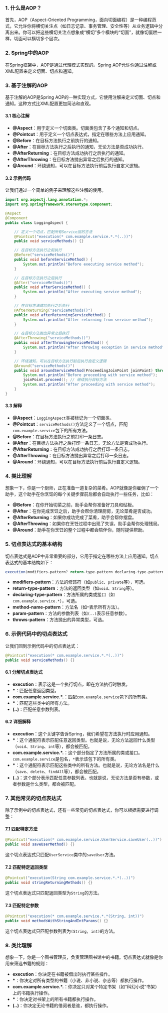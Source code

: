

### 1. 什么是AOP？

首先，AOP（Aspect-Oriented Programming，面向切面编程）是一种编程范式，它允许你将横切关注点（如日志记录、事务管理、安全性等）从业务逻辑中分离出来。你可以把这些横切关注点想象成“横切”多个模块的“切面”，就像切蛋糕一样，切面可以横切多个层次。

### 2. Spring中的AOP

在Spring框架中，AOP是通过代理模式实现的。Spring AOP允许你通过注解或XML配置来定义切面、切点和通知。

### 3. 基于注解的AOP

基于注解的AOP是Spring AOP的一种实现方式，它使用注解来定义切面、切点和通知。这种方式比XML配置更加简洁和直观。

#### 3.1 核心注解

- **@Aspect**：用于定义一个切面类。切面类包含了多个通知和切点。
- **@Pointcut**：用于定义一个切点表达式，指定在哪些方法上应用通知。
- **@Before**：在目标方法执行之前执行的通知。
- **@After**：在目标方法执行之后执行的通知，无论方法是否成功执行。
- **@AfterReturning**：在目标方法成功执行之后执行的通知。
- **@AfterThrowing**：在目标方法抛出异常之后执行的通知。
- **@Around**：环绕通知，可以在目标方法执行前后执行自定义逻辑。

#### 3.2 示例代码

让我们通过一个简单的例子来理解这些注解的使用。

```java
import org.aspectj.lang.annotation.*;
import org.springframework.stereotype.Component;

@Aspect
@Component
public class LoggingAspect {

    // 定义一个切点，匹配所有Service层的方法
    @Pointcut("execution(* com.example.service.*.*(..))")
    public void serviceMethods() {}

    // 在目标方法执行之前执行
    @Before("serviceMethods()")
    public void beforeServiceMethod() {
        System.out.println("Before executing service method");
    }

    // 在目标方法执行之后执行
    @After("serviceMethods()")
    public void afterServiceMethod() {
        System.out.println("After executing service method");
    }

    // 在目标方法成功执行之后执行
    @AfterReturning("serviceMethods()")
    public void afterReturningServiceMethod() {
        System.out.println("After returning from service method");
    }

    // 在目标方法抛出异常之后执行
    @AfterThrowing("serviceMethods()")
    public void afterThrowingServiceMethod() {
        System.out.println("After throwing exception in service method");
    }

    // 环绕通知，可以在目标方法执行前后执行自定义逻辑
    @Around("serviceMethods()")
    public void aroundServiceMethod(ProceedingJoinPoint joinPoint) throws Throwable {
        System.out.println("Before proceeding with service method");
        joinPoint.proceed(); // 继续执行目标方法
        System.out.println("After proceeding with service method");
    }
}
```

#### 3.3 解释

- **@Aspect**：`LoggingAspect`类被标记为一个切面类。
- **@Pointcut**：`serviceMethods()`方法定义了一个切点，匹配`com.example.service`包下的所有方法。
- **@Before**：在目标方法执行之前打印一条日志。
- **@After**：在目标方法执行之后打印一条日志，无论方法是否成功执行。
- **@AfterReturning**：在目标方法成功执行之后打印一条日志。
- **@AfterThrowing**：在目标方法抛出异常之后打印一条日志。
- **@Around**：环绕通知，可以在目标方法执行前后执行自定义逻辑。

### 4. 类比理解

想象一下，你是一个厨师，正在准备一道复杂的菜肴。AOP就像是你雇佣了一个助手，这个助手在你烹饪的每个关键步骤前后都会自动执行一些任务，比如：

- **@Before**：在你开始切菜之前，助手会帮你准备好刀具和砧板。
- **@After**：在你完成烹饪之后，助手会帮你清理厨房，无论菜肴是否成功。
- **@AfterReturning**：如果你成功完成了菜肴，助手会帮你摆盘。
- **@AfterThrowing**：如果你在烹饪过程中出现了失误，助手会帮你处理残局。
- **@Around**：助手在你烹饪的整个过程中都会陪伴你，随时提供帮助。




### 5. 切点表达式的基本结构

切点表达式是AOP中非常重要的部分，它用于指定在哪些方法上应用通知。切点表达式的基本结构如下：

```java
execution(modifiers-pattern? return-type-pattern declaring-type-pattern? method-name-pattern(param-pattern) throws-pattern?)
```

- **modifiers-pattern**：方法的修饰符（如`public`、`private`等），可选。
- **return-type-pattern**：方法的返回类型（如`void`、`String`等）。
- **declaring-type-pattern**：方法所属的类或接口（如`com.example.service.*`），可选。
- **method-name-pattern**：方法名（如`*`表示所有方法）。
- **param-pattern**：方法的参数列表（如`(..)`表示任意参数）。
- **throws-pattern**：方法抛出的异常类型，可选。

### 6. 示例代码中的切点表达式

让我们回到示例代码中的切点表达式：

```java
@Pointcut("execution(* com.example.service.*.*(..))")
public void serviceMethods() {}
```

#### 6.1 分解切点表达式

- **execution**：表示这是一个执行切点，即在方法执行时触发。
- **\***：匹配任意返回类型。
- **com.example.service.*.**：匹配`com.example.service`包下的所有类。
- **\***：匹配这些类中的所有方法。
- **(..)**：匹配任意参数列表。

#### 6.2 详细解释

- **execution**：这个关键字告诉Spring，我们希望在方法执行时应用通知。
- **\***：这个通配符表示匹配任意返回类型。也就是说，无论方法返回什么类型（`void`、`String`、`int`等），都会被匹配。
- **com.example.service.*.**：这个部分指定了方法所属的类或接口。`com.example.service`是包名，`*`表示该包下的所有类。
- **\***：这个通配符表示匹配这些类中的所有方法。也就是说，无论方法名是什么（`save`、`delete`、`findAll`等），都会被匹配。
- **(..)**：这个部分表示匹配任意参数列表。也就是说，无论方法是否有参数，或者参数是什么类型，都会被匹配。

### 7. 其他常见的切点表达式

除了示例中的切点表达式，还有一些常见的切点表达式，你可以根据需要进行调整：

#### 7.1 匹配特定方法

```java
@Pointcut("execution(* com.example.service.UserService.saveUser(..))")
public void saveUserMethod() {}
```

这个切点表达式只匹配`UserService`类中的`saveUser`方法。

#### 7.2 匹配特定返回类型

```java
@Pointcut("execution(String com.example.service.*.*(..))")
public void stringReturningMethods() {}
```

这个切点表达式只匹配返回类型为`String`的方法。

#### 7.3 匹配特定参数

```java
@Pointcut("execution(* com.example.service.*.*(String, int))")
public void methodsWithStringAndIntParams() {}
```

这个切点表达式只匹配参数列表为`(String, int)`的方法。

### 8. 类比理解

想象一下，你是一个图书管理员，负责管理图书馆中的书籍。切点表达式就像是你用来筛选书籍的规则：

- **execution**：你决定在书籍被借出时执行某些操作。
- **\***：你决定对所有类型的书籍（小说、非小说、杂志等）都执行操作。
- **com.example.service.*.**：你决定只对某个特定书架（如“科幻小说”书架）上的书籍执行操作。
- **\***：你决定对书架上的所有书籍都执行操作。
- **(..)**：你决定无论书籍的借阅者是谁，都执行操作。
